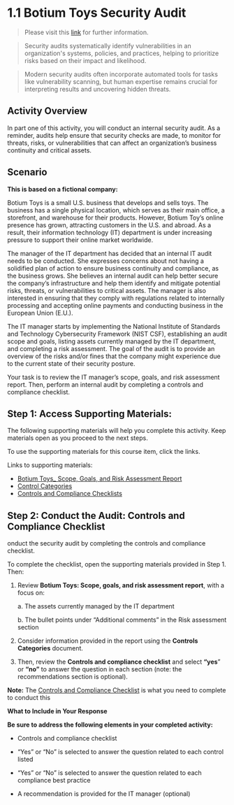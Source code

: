 # 1.1 Botium Toys Security Audit

> Please visit this [link](https://www.coursera.org/learn/manage-security-risks?specialization=google-cybersecurity) for further information.

> Security audits systematically identify vulnerabilities in an organization's systems, policies, and practices, helping to prioritize risks based on their impact and likelihood.

> Modern security audits often incorporate automated tools for tasks like vulnerability scanning, but human expertise remains crucial for interpreting results and uncovering hidden threats.

## Activity Overview
In part one of this activity, you will conduct an internal security audit. As a reminder, audits help ensure that security checks are made, to monitor for threats, risks, or vulnerabilities that can affect an organization’s business continuity and critical assets. 

## Scenario

**This is based on a fictional company:**

Botium Toys is a small U.S. business that develops and sells toys. The business has a single physical location, which serves as their main office, a storefront, and warehouse for their products. However, Botium Toy’s online presence has grown, attracting customers in the U.S. and abroad. As a result, their information technology (IT) department is under increasing pressure to support their online market worldwide.

The manager of the IT department has decided that an internal IT audit needs to be conducted. She expresses concerns about not having a solidified plan of action to ensure business continuity and compliance, as the business grows. She believes an internal audit can help better secure the company’s infrastructure and help them identify and mitigate potential risks, threats, or vulnerabilities to critical assets. The manager is also interested in ensuring that they comply with regulations related to internally processing and accepting online payments and conducting business in the European Union (E.U.).

The IT manager starts by implementing the National Institute of Standards and Technology Cybersecurity Framework (NIST CSF), establishing an audit scope and goals, listing assets currently managed by the IT department, and completing a risk assessment. The goal of the audit is to provide an overview of the risks and/or fines that the company might experience due to the current state of their security posture.

Your task is to review the IT manager’s scope, goals, and risk assessment report. Then, perform an internal audit by completing a controls and compliance checklist.

## Step 1: Access Supporting Materials:

The following supporting materials will help you complete this activity. Keep materials open as you proceed to the next steps. 

To use the supporting materials for this course item, click the links. 

Links to supporting materials: 

- [Botium Toys_ Scope, Goals, and Risk Assessment Report](https://github.com/Hugh-Kumbi/Cybersecurity-Portfolio/blob/main/I.%20Security%20Controls%20and%20Compliance%20Evaluation/Botium%20Toys%3A%20Scope%2C%20Goals%2C%20and%20Risk%20Assessment%20Report.md)
- [Control Categories](https://github.com/Hugh-Kumbi/Cybersecurity-Portfolio/blob/main/I.%20Security%20Controls%20and%20Compliance%20Evaluation/Control%20Categories.md)
- [Controls and Compliance Checklists](https://github.com/Hugh-Kumbi/Cybersecurity-Portfolio/blob/main/I.%20Security%20Controls%20and%20Compliance%20Evaluation/Controls%20and%20Compliance%20Checklist.md)

## Step 2: Conduct the Audit: Controls and Compliance Checklist

onduct the security audit by completing the controls and compliance checklist. 

To complete the checklist, open the supporting materials provided in Step 1. Then:

1. Review **Botium Toys:  Scope, goals, and risk assessment report**, with a focus on:

    a. The assets currently managed by the IT department

    b. The bullet points under “Additional comments” in the Risk assessment section

2. Consider information provided in the report using the **Controls Categories** document.

3. Then, review the **Controls and compliance checklist** and select **“yes**” or **“no”** to answer the question in each section (note: the recommendations section is optional).

**Note:** The [Controls and Compliance Checklist](https://github.com/Hugh-Kumbi/Cybersecurity-Portfolio/blob/main/I.%20Security%20Controls%20and%20Compliance%20Evaluation/Controls%20and%20Compliance%20Checklist.md) is what you need to complete to conduct this 

**What to Include in Your Response**

**Be sure to address the following elements in your completed activity:**

* Controls and compliance checklist

* “Yes” or “No” is selected to answer the question related to each control listed

* “Yes” or “No” is selected to answer the question related to each compliance best practice

* A recommendation is provided for the IT manager (optional)
